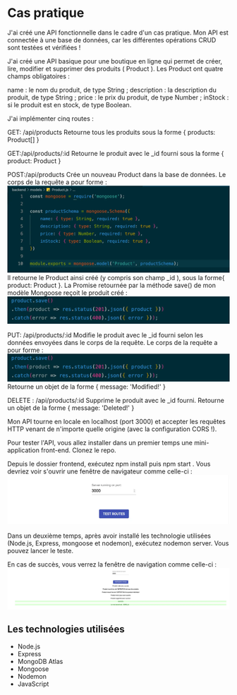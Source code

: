 # Cas pratique #

J'ai créé une API fonctionnelle dans le cadre d'un cas pratique. Mon API est connectée à une base de données, car les différentes opérations CRUD sont testées et vérifiées !

J'ai créé une API basique pour une boutique en ligne qui permet de créer, lire, modifier et supprimer des produits ( Product ). Les Product ont quatre champs obligatoires :

name : le nom du produit, de type String ;
description : la description du produit, de type String ;
price : le prix du produit, de type Number ;
inStock : si le produit est en stock, de type Boolean.

J'ai implémenter cinq routes :

GET: /api/products
Retourne tous les produits sous la forme { products: Product[] }

GET:/api/products/:id
Retourne le produit avec le _id fourni sous la forme { product: Product }

POST:/api/products
Crée un nouveau Product dans la base de données.
Le corps de la requête a pour forme :
![fullstack-activity](Frontend/images/cinqRoutes.webp)
Il retourne le Product ainsi créé (y compris son champ _id ), sous la forme{ product: Product }.
La Promise retournée par la méthode save() de mon modèle Mongoose reçoit le produit créé :
![fullstack-activity](Frontend/images/promiseSave.webp)

PUT: /api/products/:id
Modifie le produit avec le _id fourni selon les données envoyées dans le corps de la requête.
Le corps de la requête a pour forme :
![fullstack-activity](Frontend/images/promiseSave.webp)
Retourne un objet de la forme { message: 'Modified!' }

DELETE : /api/products/:id
Supprime le produit avec le _id fourni.
Retourne un objet de la forme { message: 'Deleted!' }

Mon API tourne en locale en localhost (port 3000) et accepter les requêtes HTTP venant de n'importe quelle origine (avec la configuration CORS !).

Pour tester l'API, vous allez installer dans un premier temps une mini-application front-end. Clonez le repo.

Depuis le dossier frontend, exécutez npm install puis npm start . Vous devriez voir s'ouvrir une fenêtre de navigateur comme celle-ci :
![fullstack-activity](Frontend/images/fenetreNavigateur.webp)

Dans un deuxième temps, après avoir installé les technologie utilisées (Node.js, Express, mongoose et nodemon), exécutez nodemon server. Vous pouvez lancer le teste.

En cas de succès, vous verrez la fenêtre de navigation comme celle-ci :
![fullstack-activity](Frontend/images/fenetreSucces.webp)

## Les technologies utilisées

- Node.js
- Express
- MongoDB Atlas
- Mongoose
- Nodemon
- JavaScript

